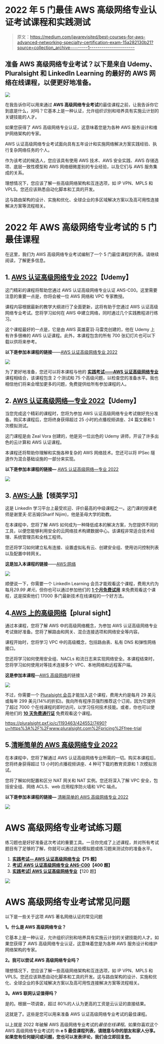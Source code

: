 # 2022 年 5 门最佳 AWS 高级网络专业认证考试课程和实践测试

> 原文：<https://medium.com/javarevisited/best-courses-for-aws-advanced-networking-specialty-certification-exam-15a282130b21?source=collection_archive---------1----------------------->

## 准备 AWS 高级网络专业考试？以下是来自 Udemy、Pluralsight 和 LinkedIn Learning 的最好的 AWS 网络在线课程，以便更好地准备。

![](img/a52a43caae32b58289f67dd3f6532787.png)

在我告诉你可以用来通过 **AWS 高级网络专业考试**的最佳课程之前，让我告诉你它到底是什么，对吗？它基本上是一种认证，允许组织识别和培养具有实施云计划的关键技能的人才。

如果您获得了 AWS 高级网络专业认证，这意味着您是为各种 AWS 服务设计和维护网络架构的专家。

AWS 认证高级网络专业考试面向具有五年设计和实施网络解决方案实践经验、执行复杂网络任务的个人。

作为该考试的候选人，您应该具有使用 AWS 技术、AWS 安全实践、AWS 存储选项、底层一致性模型和 AWS 网络细微差别的专业经验，以及它们与 AWS 服务集成的关系。

理想情况下，您应该了解一些高级网络架构和互连选项，如 IP VPN、MPLS 和 VPLS。您还应该熟悉自动化脚本和工具的开发。

这与路由架构的设计、实施和优化、全球企业的多区域解决方案以及高可用性连接解决方案等流程相关。

# 2022 年 AWS 高级网络专业考试的 5 门最佳课程

在这里，我们为 AWS 高级网络专业考试编制了一个 5 门最佳课程的列表。请继续阅读，了解更多信息。

## 1. [AWS 认证高级网络专业 2022](https://click.linksynergy.com/deeplink?id=CuIbQrBnhiw&mid=39197&murl=https%3A%2F%2Fwww.udemy.com%2Fcourse%2Faws-certified-advanced-networking-specialty-ans%2F)【Udemy】

这门精彩的课程将帮助您通过 AWS 认证高级网络专业认证 ANS-C00。这里需要注意的重要一点是，你将会被一位 AWS 网络和 VPC 专家教授。

课程内容根据最新的教学大纲进行了全面更新，这将有助于您通过 AWS 认证高级网络专业考试。您将学习如何在 AWS 中建立网络，同时通过几个实践教程进行练习。

这个课程最好的一点是，它是由 AWS 英雄夏羽·马雷克创建的，他在 Udemy 上有许多很棒的 AWS 认证课程。此外，本课程包含的所有 700 张幻灯片也可以下载以供将来参考。

**以下是参加本课程的链接**——[AWS 认证高级网络专业 2022](https://click.linksynergy.com/deeplink?id=CuIbQrBnhiw&mid=39197&murl=https%3A%2F%2Fwww.udemy.com%2Fcourse%2Faws-certified-advanced-networking-specialty-ans%2F)

![](img/ecdbf29be185219af158fde49fd616b2.png)

为了更好地准备，您还可以将本课程与他的 [**实践考试——AWS 认证高级网络专业**](https://click.linksynergy.com/deeplink?id=JVFxdTr9V80&mid=39197&murl=https%3A%2F%2Fwww.udemy.com%2Fcourse%2Fpractice-exam-aws-certified-advanced-networking-specialty%2F) 课程相结合，该课程包含 2 个测试和 75 个高级问题，以检查您的准备水平。我也相信他们将来会增加更多的问题，免费提供给所有参加课程的人。

## 2. [AWS 认证高级网络—专业 2022](https://click.linksynergy.com/deeplink?id=JVFxdTr9V80&mid=39197&murl=https%3A%2F%2Fwww.udemy.com%2Fcourse%2Faws-certified-advanced-networking-specialty%2F)【Udemy】

当您完成这个精彩的课程时，您将为参加 AWS 认证高级网络专业考试做好充分准备。购买本课程后，您将终身获得超过 25 小时的点播视频讲座、24 篇文章和 1 次模拟测试。

这门课程是由 Zeal Vora 创建的，他是另一位出色的 Udemy 讲师，开设了许多出色的云计算和 AWS 认证课程。

本课程还将帮助你理解和实施各种复杂的 AWS 网络技术。您还可以将 IPSec 隧道作为混合基础设施的一部分来实现。

**以下是参加本课程的链接—** [AWS 认证高级网络—专业 2022](https://click.linksynergy.com/deeplink?id=JVFxdTr9V80&mid=39197&murl=https%3A%2F%2Fwww.udemy.com%2Fcourse%2Faws-certified-advanced-networking-specialty%2F)

[![](img/abe885571f207b592ff641c11fb22e72.png)](https://click.linksynergy.com/deeplink?id=JVFxdTr9V80&mid=39197&murl=https%3A%2F%2Fwww.udemy.com%2Fcourse%2Faws-certified-advanced-networking-specialty%2F)

## 3. [AWS:人脉](https://linkedin-learning.pxf.io/c/1193463/449670/8005?u=https%3A%2F%2Fwww.linkedin.com%2Flearning%2Faws-networking-14125632)【领英学习】

这是 LinkedIn 学习平台上最受欢迎、评价最高的中级课程之一。这门课的授课老师是谢里夫·尼吉姆(Sharif Nijim)，他是圣母大学的助教。

在本课程中，您将了解 AWS 如何成为一种降低成本的解决方案，为您提供不同的工具，以便您能够利用安全的云网络技术构建数据中心。该课程非常适合技术经理、系统管理员和全栈工程师。

您还将学习如何建立私有连接、设置虚拟私有云、创建安全组、使用访问控制列表以及配置中转网关。

**这是加入本课程的链接**——[AWS:网络](https://linkedin-learning.pxf.io/c/1193463/449670/8005?u=https%3A%2F%2Fwww.linkedin.com%2Flearning%2Faws-networking-14125632)

[![](img/a52a43caae32b58289f67dd3f6532787.png)](https://linkedin-learning.pxf.io/c/1193463/449670/8005?u=https%3A%2F%2Fwww.linkedin.com%2Flearning%2Faws-networking-14125632)

顺便说一下，你需要一个 LinkedIn Learning 会员才能观看这个课程，费用大约为每月*29.99 美元*，但你也可以通过参加他们的 [**1 个月免费试用**](http://linkedin-learning.pxf.io/c/1193463/449670/8005?u=https%3A%2F%2Fwww.linkedin.com%2Flearning%2Fsubscription%2Fproducts) 来免费观看这个课程，这是探索他们 17000 多门最新技术在线课程的一个好方法。

  

## 4.[AWS 上的高级网络](https://pluralsight.pxf.io/c/1193463/424552/7490?u=https%3A%2F%2Fwww.pluralsight.com%2Fcourses%2Fadvanced-networking-aws)【plural sight】

通过本课程，您将了解 AWS 中的高级网络概念，为参加 AWS 认证高级网络专业考试做好准备。您将了解路由和网关、混合连接选项和网络安全等内容。

课程开始时，您将学习 VPC 中的高级概念，包括路由表、私有 DNS 和弹性网络接口。

您还将学习如何使用安全组、NACLs 和流日志来实现网络安全。本课程结束时，您将学习如何使用对等技术连接多个 VPC、本地网络和远程客户端。

**这是参加本课程**—[AWS 高级网络](https://pluralsight.pxf.io/c/1193463/424552/7490?u=https%3A%2F%2Fwww.pluralsight.com%2Fcourses%2Fadvanced-networking-aws)的链接

[![](img/63705b4dbc0c586001ffda1b1525fdd5.png)](https://pluralsight.pxf.io/c/1193463/424552/7490?u=https%3A%2F%2Fwww.pluralsight.com%2Fcourses%2Fadvanced-networking-aws)

不过，你需要一个 [Pluralsight 会员](https://pluralsight.pxf.io/c/1193463/424552/7490?u=https%3A%2F%2Fwww.pluralsight.com%2Fpricing%2Fskills)才能加入这个课程，费用大约是每月 29 美元或每年 299 美元(14%的折扣)。我向所有程序员强烈推荐这个订阅，因为它提供了超过 7000 个在线课程的即时访问，以学习任何技术技能。或者，你也可以使用他们的 [**10 天免费通行证**](https://pluralsight.pxf.io/c/1193463/424552/7490?u=https%3A%2F%2Fwww.pluralsight.com%2Fpricing%2Ffree-trial) 免费观看这个课程。

<https://pluralsight.pxf.io/c/1193463/424552/7490?u=https%3A%2F%2Fwww.pluralsight.com%2Fpricing%2Ffree-trial>  

## 5.[清晰简单的 AWS 高级网络专业 2022](https://click.linksynergy.com/deeplink?id=JVFxdTr9V80&mid=39197&murl=https%3A%2F%2Fwww.udemy.com%2Fcourse%2Fawsnetworking%2F)

在本课程中，您将了解通过 AWS 认证高级网络专业所需的一切。购买本课程后，您将终身获得超过 13 小时的点播视频讲座、4 种可下载的教育资源和 1 次模拟测试。

您将了解如何配置和区分 NAT 网关和 NAT 实例。您还将深入了解 VPC 安全，包括安全组、网络 ACLS、web 应用程序防火墙和 VPC 端点。

**以下是参加本课程的链接—** [清晰简单的 AWS 高级网络专业 2022](https://click.linksynergy.com/deeplink?id=JVFxdTr9V80&mid=39197&murl=https%3A%2F%2Fwww.udemy.com%2Fcourse%2Fawsnetworking%2F)

[![](img/a642fffb8b50ed52a7adeb230a8ff298.png)](https://click.linksynergy.com/deeplink?id=JVFxdTr9V80&mid=39197&murl=https%3A%2F%2Fwww.udemy.com%2Fcourse%2Fawsnetworking%2F)

# AWS 高级网络专业考试练习题

练习题也是好好准备这次考试的重要工具。一旦你完成了上述课程，并对所有考试题目有了足够的了解，你就可以通过这些模拟题或练习题来测试你的准备水平。

1.  [**实践考试— AWS 认证高级网络专业**](https://click.linksynergy.com/deeplink?id=JVFxdTr9V80&mid=39197&murl=https%3A%2F%2Fwww.udemy.com%2Fcourse%2Fpractice-exam-aws-certified-advanced-networking-specialty%2F)**【75 题】**
2.  [**考试| AWS 认证高级网络专业 ANS-C00**](https://click.linksynergy.com/deeplink?id=JVFxdTr9V80&mid=39197&murl=https%3A%2F%2Fwww.udemy.com%2Fcourse%2Fexams-aws-certified-advance-networking-specialty-ans-c00%2F)**【400 题】**
3.  [**实践考试| AWS 认证高级网络专业**](https://click.linksynergy.com/deeplink?id=JVFxdTr9V80&mid=39197&murl=https%3A%2F%2Fwww.udemy.com%2Fcourse%2Fpractice-exams-aws-certified-advanced-networking-specialty%2F)【120 题】

[![](img/517f6ac72e169bb955e033f015eb20c7.png)](https://click.linksynergy.com/deeplink?id=JVFxdTr9V80&mid=39197&murl=https%3A%2F%2Fwww.udemy.com%2Fcourse%2Fpractice-exam-aws-certified-advanced-networking-specialty%2F)

# AWS 高级网络专业考试常见问题

以下是一些关于这项 AWS 著名网络认证的常见问题

**1。什么是 AWS 高级网络专业？**

它基本上是一种认证，允许组织识别和培养具有实施云计划的关键技能的人才。如果您获得了 AWS 高级网络专业认证，这意味着您是为各种 AWS 服务设计和维护网络架构的专家。

**2。我可以尝试 AWS 高级网络专业吗？**

理想情况下，您应该了解一些高级网络架构和互连选项，如 IP VPN、MPLS 和 VPLS。您还应该熟悉自动化脚本和工具的开发。这与路由架构的设计、实施和优化、全球企业的多区域解决方案以及高可用性连接解决方案等流程相关。

**3。AWS 联网认证值得吗？**

是的。根据一项调查，超过 80%的人认为更高的工资是云认证的直接结果。

这就是了。这些是您可以用来准备 AWS 认证高级网络专业考试的最佳课程。

以上就是 2022 年破解 AWS 高级网络专业考试的*最佳在线课程*。如果你喜欢这个 AWS 高级网络专业考试的 th **e 5 最佳课程列表，请随意与你的朋友和家人分享。如果您有任何疑问或问题，您也可以发表评论，我们会立即回复您。**